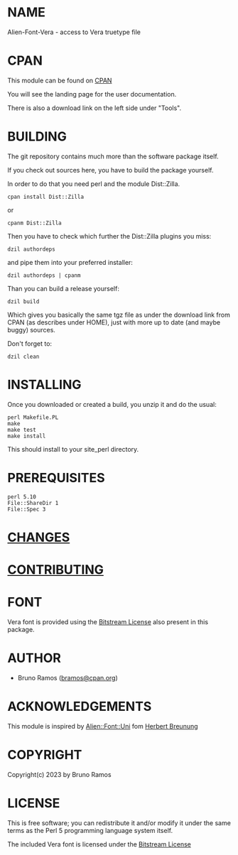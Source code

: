 # NAME

Alien-Font-Vera - access to Vera truetype file

# CPAN

This module can be found on [CPAN](https://metacpan.org/pod/Alien::Font::Vera)

You will see the landing page for the user documentation.

There is also a download link on the left side under "Tools".

# BUILDING

The git repository contains much more than the software package itself.

If you check out sources here, you have to build the package yourself.

In order to do that you need perl and the module Dist::Zilla.

    cpan install Dist::Zilla

or 

    cpanm Dist::Zilla

Then you have to check which further the Dist::Zilla plugins you miss:

    dzil authordeps

and pipe them into your preferred installer:

    dzil authordeps | cpanm

Than you can build a release yourself:

    dzil build

Which gives you basically the same tgz file as under the download link
from CPAN (as describes under HOME), just with more up to date 
(and maybe buggy) sources.

Don't forget to:

    dzil clean

# INSTALLING

Once you downloaded or created a build, you unzip it and do the usual:

    perl Makefile.PL
    make
    make test
    make install

This should install to your site_perl directory.

# PREREQUISITES

    perl 5.10 
    File::ShareDir 1
    File::Spec 3        

# [CHANGES](https://github.com/brunoramoslu/Alien-Font-Vera/blob/main/Changes)

# [CONTRIBUTING](https://github.com/brunoramoslu/Alien-Font-Vera/blob/main/CONTRIBUTING)

# FONT

Vera font is provided using the [Bitstream License](share/License.txt) also present in this
package.

# AUTHOR

- Bruno Ramos (bramos@cpan.org)

# ACKNOWLEDGEMENTS

This module is inspired by
[Alien::Font::Uni](https://github.com/lichtkind/Alien-Font-Uni)
fom [Herbert Breunung ](https://github.com/lichtkind)

# COPYRIGHT

Copyright(c) 2023 by Bruno Ramos

# LICENSE

This is free software; you can redistribute it and/or modify it under
the same terms as the Perl 5 programming language system itself.

The included Vera font is licensed under the [Bitstream License](share/License.txt)
